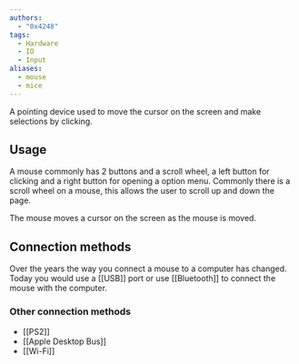 ```yaml
---
authors:
  - "0x4248"
tags:
  - Hardware
  - IO
  - Input
aliases:
  - mouse
  - mice
---
```

A pointing device used to move the cursor on the screen and make selections by clicking.
## Usage
A mouse commonly has 2 buttons and a scroll wheel, a left button for clicking and a right button for opening a option menu. Commonly there is a scroll wheel on a mouse, this allows the user to scroll up and down the page.

The mouse moves a cursor on the screen as the mouse is moved.

## Connection methods
Over the years the way you connect a mouse to a computer has changed. Today you would use a [[USB]] port or use [[Bluetooth]] to connect the mouse with the computer.

### Other connection methods
- [[PS2]]
- [[Apple Desktop Bus]]
- [[Wi-Fi]]